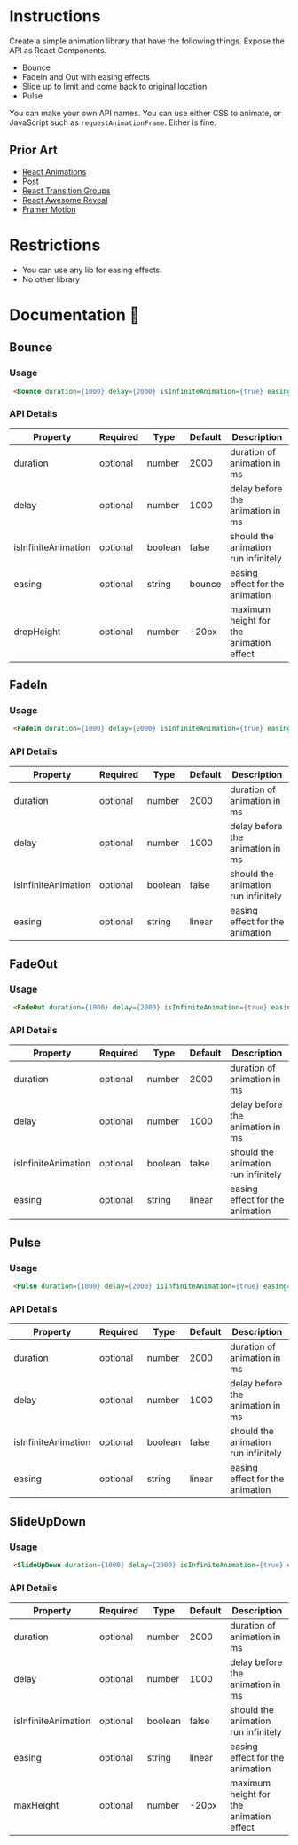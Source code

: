 # Instructions

Create a simple animation library that have the following things. Expose the API as React Components.

- Bounce
- FadeIn and Out with easing effects
- Slide up to limit and come back to original location
- Pulse

You can make your own API names. You can use either CSS to animate, or JavaScript such as `requestAnimationFrame`. Either is fine.

## Prior Art

- [React Animations](https://www.npmjs.com/package/react-animations)
- [Post](https://popmotion.io/pose/api/)
- [React Transition Groups](https://www.npmjs.com/package/react-transition-group)
- [React Awesome Reveal](https://www.npmjs.com/package/react-awesome-reveal)
- [Framer Motion](https://www.framer.com/motion/)

# Restrictions

- You can use any lib for easing effects.
- No other library

# Documentation 🧾

## Bounce

### Usage

```html
 <Bounce duration={1000} delay={2000} isInfiniteAnimation={true} easing={'bounce'}    dropHeight={-40}> your content here </Bounce>
```

### API Details

| Property            | Required | Type    | Default | Description                             |
| ------------------- | -------- | ------- | ------- | --------------------------------------- |
| duration            | optional | number  | 2000    | duration of animation in ms             |
| delay               | optional | number  | 1000    | delay before the animation in ms        |
| isInfiniteAnimation | optional | boolean | false   | should the animation run infinitely     |
| easing              | optional | string  | bounce  | easing effect for the animation         |
| dropHeight          | optional | number  | -20px   | maximum height for the animation effect |

## FadeIn

### Usage

```html
 <FadeIn duration={1000} delay={2000} isInfiniteAnimation={true} easing={'linear'} > your content here </FadeIn>
```

### API Details

| Property            | Required | Type    | Default | Description                         |
| ------------------- | -------- | ------- | ------- | ----------------------------------- |
| duration            | optional | number  | 2000    | duration of animation in ms         |
| delay               | optional | number  | 1000    | delay before the animation in ms    |
| isInfiniteAnimation | optional | boolean | false   | should the animation run infinitely |
| easing              | optional | string  | linear  | easing effect for the animation     |

## FadeOut

### Usage

```html
 <FadeOut duration={1000} delay={2000} isInfiniteAnimation={true} easing={'linear'}> your content here </FadeOut>
```

### API Details

| Property            | Required | Type    | Default | Description                         |
| ------------------- | -------- | ------- | ------- | ----------------------------------- |
| duration            | optional | number  | 2000    | duration of animation in ms         |
| delay               | optional | number  | 1000    | delay before the animation in ms    |
| isInfiniteAnimation | optional | boolean | false   | should the animation run infinitely |
| easing              | optional | string  | linear  | easing effect for the animation     |

## Pulse

### Usage

```html
 <Pulse duration={1000} delay={2000} isInfiniteAnimation={true} easing={'linear'} > your content here </Pulse>
```

### API Details

| Property            | Required | Type    | Default | Description                         |
| ------------------- | -------- | ------- | ------- | ----------------------------------- |
| duration            | optional | number  | 2000    | duration of animation in ms         |
| delay               | optional | number  | 1000    | delay before the animation in ms    |
| isInfiniteAnimation | optional | boolean | false   | should the animation run infinitely |
| easing              | optional | string  | linear  | easing effect for the animation     |

## SlideUpDown

### Usage

```html
 <SlideUpDown duration={1000} delay={2000} isInfiniteAnimation={true} easing={'linear'}    maxHeight={-40}> your content here </SlideUpDown>
```

### API Details

| Property            | Required | Type    | Default | Description                             |
| ------------------- | -------- | ------- | ------- | --------------------------------------- |
| duration            | optional | number  | 2000    | duration of animation in ms             |
| delay               | optional | number  | 1000    | delay before the animation in ms        |
| isInfiniteAnimation | optional | boolean | false   | should the animation run infinitely     |
| easing              | optional | string  | linear  | easing effect for the animation         |
| maxHeight           | optional | number  | -20px   | maximum height for the animation effect |
